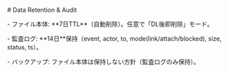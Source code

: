 \# Data Retention \& Audit

\- ファイル本体: \*\*7日TTL\*\*（自動削除）。任意で「DL後即削除」モード。

\- 監査ログ: \*\*14日\*\*保持（event, actor, to, mode(link/attach/blocked), size, status, ts）。

\- バックアップ: ファイル本体は保持しない方針（監査ログのみ保持）。



